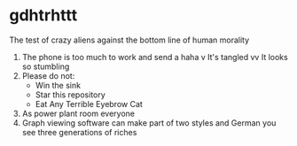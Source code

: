 # gdhtrhttt

The test of crazy aliens against the bottom line of human morality

1. The phone is too much to work and send a haha ​​v It's tangled vv It looks so stumbling
2. Please do not: 
    * Win the sink
    * Star this repository
    * Eat Any Terrible Eyebrow Cat
3. As power plant room everyone
4. Graph viewing software can make part of two styles and German you see three generations of riches

